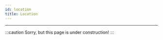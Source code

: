 ```yaml
---
id: location
title: Location
---
```


---------------

:::caution
Sorry, but this page is under construction!
:::